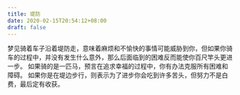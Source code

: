 ```yaml
---
title: 堤防
date: 2020-02-15T20:54:12+08:00
draft: false
---
```


梦见骑着车子沿着堤防走，意味着麻烦和不愉快的事情可能威胁到你，但如果你骑车的过程中，并没有发生什么意外，那么后面临到的困难反而能使你百尺竿头更进一步。
如果骑的是一匹马，预言在追求幸福的过程中，你有办法克服所有困难和障碍。
如果你是在堤边步行，则表示为了进步你会吃到许多苦头，但努力不是白费，最后定有收获。

